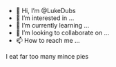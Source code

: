 - 👋 Hi, I’m @LukeDubs
- 👀 I’m interested in ...
- 🌱 I’m currently learning ...
- 💞️ I’m looking to collaborate on ...
- 📫 How to reach me ...

<!---
LukeDubs/LukeDubs is a ✨ special ✨ repository because its `README.md` (this file) appears on your GitHub profile.
You can click the Preview link to take a look at your changes.
--->
I eat far too many mince pies
